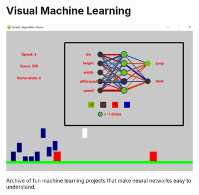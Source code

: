# Visual Machine Learning

![Genetic Algorithm](demo.png)

Archive of fun machine learning projects
that make neural networks easy to understand.